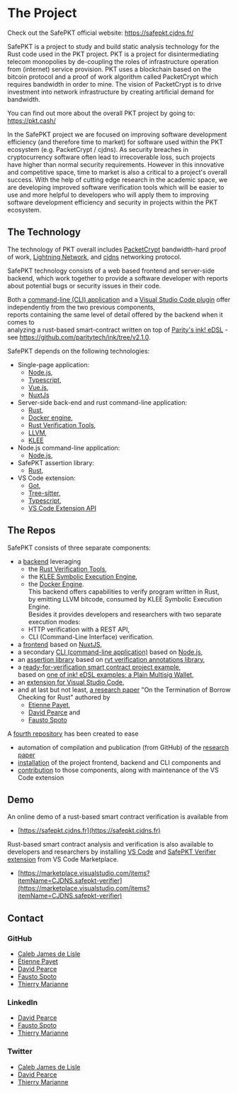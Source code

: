 # The  Project

Check out the SafePKT official website: https://safepkt.cjdns.fr/

SafePKT is a project to study and build static analysis technology for the Rust code
used in the PKT project. PKT is a project for disintermediating telecom monopolies by
de-coupling the roles of infrastructure operation from (internet) service provision.
PKT uses a blockchain based on the bitcoin protocol and a proof of work algorithm called
PacketCrypt which requires bandwidth in order to mine. The vision of PacketCrypt is to
drive investment into network infrastructure by creating artificial demand for
bandwidth.

You can find out more about the overall PKT project by going to: https://pkt.cash/

In the SafePKT project we are focused on improving software development efficiency
(and therefore time to market) for software used within the PKT ecosystem
(e.g. PacketCrypt / cjdns). As security breaches in cryptocurrency software often lead to
irrecoverable loss, such projects have higher than normal security requirements. However
in this innovative and competitive space, time to market is also a critical to a project's
overall success. With the help of cutting edge research in the academic space, we are
developing improved software verification tools which will be easier to use and more helpful
to developers who will apply them to improving software development efficiency and security
in projects within the PKT ecosystem.

## The Technology

The technology of PKT overall includes [PacketCrypt](https://pkt.cash/PacketCrypt-2020-09-04.pdf)
bandwidth-hard proof of work, [Lightning Network](https://en.wikipedia.org/wiki/Lightning_Network),
and [cjdns](https://github.com/cjdelisle/cjdns) networking protocol.

SafePKT technology consists of a web based frontend and server-side backend, which work
together to provide a software developer with reports about potential bugs or security
issues in their code.

Both a [command-line (CLI) application](https://github.com/LedgerProject/safepkt_backend/releases) and a [Visual Studio Code plugin](https://marketplace.visualstudio.com/items?itemName=CJDNS.safepkt-verifier) offer independently from the two previous components,  
reports containing the same level of detail offered by the backend when it comes to  
analyzing a rust-based smart-contract written on top of [Parity's ink! eDSL](https://github.com/paritytech/ink/tree/v2.1.0) - see https://github.com/paritytech/ink/tree/v2.1.0.

SafePKT depends on the following technologies:
 - Single-page application:
   - [Node.js](https://nodejs.org/),
   - [Typescript](https://www.typescriptlang.org/),
   - [Vue.js](https://vuejs.org/),
   - [NuxtJs](https://nuxtjs.org/)
 - Server-side back-end and rust command-line application:
   - [Rust](https://www.rust-lang.org/),
   - [Docker engine](https://www.docker.com/products/container-runtime),
   - [Rust Verification Tools](https://project-oak.github.io/rust-verification-tools/),
   - [LLVM](https://llvm.org/),
   - [KLEE](http://klee.github.io/)
 - Node.js command-line application:
   - [Node.js](https://nodejs.org/),
 - SafePKT assertion library:
   - [Rust](https://www.rust-lang.org/),
 - VS Code extension:
   - [Got](https://github.com/sindresorhus/got/tree/v11.8.2),
   - [Tree-sitter](https://tree-sitter.github.io/tree-sitter/),
   - [Typescript](https://www.typescriptlang.org/),
   - [VS Code Extension API](https://code.visualstudio.com/api)

## The Repos

SafePKT consists of three separate components:
 - a [backend](https://github.com/LedgerProject/safepkt_backend) leveraging 
   - the [Rust Verification Tools](https://github.com/project-oak/rust-verification-tools),
   - the [KLEE Symbolic Execution Engine](http://klee.github.io/),
   - the [Docker Engine](https://www.docker.com/).  
   This backend offers capabilities to verify program written in Rust,  
   by emitting LLVM bitcode, consumed by KLEE Symbolic Execution Engine.  
   Besides it provides developers and researchers with two separate execution modes:
   - HTTP verification with a REST API,  
   - CLI (Command-Line Interface) verification.  
 - a [frontend](https://github.com/LedgerProject/safepkt_frontend) based on [NuxtJS](https://nuxtjs.org/),  
 - a secondary [CLI (command-line application)](https://github.com/LedgerProject/safepkt_cli) based on [Node.js](https://nodejs.org/),  
 - an [assertion library](https://github.com/LedgerProject/safepkt_assert) based on [rvt verification annotations library](https://github.com/LedgerProject/safepkt_rust-verification-tools/tree/main/verification-annotations),  
 - a [ready-for-verification smart contract project example](https://github.com/LedgerProject/safepkt_smart-contract-example),  
   based on [one of ink! eDSL examples: a Plain Multisig Wallet](https://github.com/paritytech/ink/tree/v2.1.0/examples/multisig_plain),
 - an [extension for Visual Studio Code](https://github.com/LedgerProject/safepkt_vscode-plugin),
 - and at last but not least, [a research paper](https://github.com/LedgerProject/safepkt_paper) "On the Termination of Borrow Checking for Rust" authored by
   - [Etienne Payet](etienne.payet@univ-reunion.fr),
   - [David Pearce](david.pearce@ecs.vuw.ac.nz) and
   - [Fausto Spoto](fausto.spoto@univr.it)

A [fourth repository](https://github.com/LedgerProject/safepkt) has been created to ease
 - automation of compilation and publication (from GitHub) of the [research paper](https://github.com/LedgerProject/safepkt_paper/releases)
 - [installation](https://github.com/LedgerProject/safepkt#install) of the project frontend, backend and CLI components and
 - [contribution](https://github.com/LedgerProject/safepkt#contribute) to those components, along with maintenance of the VS Code extension

## Demo

An online demo of a rust-based smart contract verification is available from
 - [https://safepkt.cjdns.fr](https://safepkt.cjdns.fr)

Rust-based smart contract analysis and verification is also available to developers and
researchers by installing [VS Code](https://code.visualstudio.com/download) and [SafePKT Verifier extension](https://marketplace.visualstudio.com/items?itemName=CJDNS.safepkt-verifier)
from VS Code Marketplace.
 - [https://marketplace.visualstudio.com/items?itemName=CJDNS.safepkt-verifier](https://marketplace.visualstudio.com/items?itemName=CJDNS.safepkt-verifier)

## Contact

### GitHub

 - [Caleb James de Lisle](https://github.com/cjdelisle)
 - [Étienne Payet](https://github.com/etiennepayet)
 - [David Pearce](https://github.com/DavePearce)
 - [Fausto Spoto](https://github.com/spoto)
 - [Thierry Marianne](https://twitter.com/thierrymarianne)

### LinkedIn

 - [David Pearce](https://www.linkedin.com/in/david-pearce-8592647/)
 - [Fausto Spoto](https://www.linkedin.com/in/fausto-spoto-65171/)
 - [Thierry Marianne](https://twitter.com/thierrymarianne)

### Twitter

 - [Caleb James de Lisle](https://twitter.com/cjdelisle)
 - [David Pearce](https://twitter.com/WhileyDave)
 - [Thierry Marianne](https://twitter.com/thierrymarianne)

